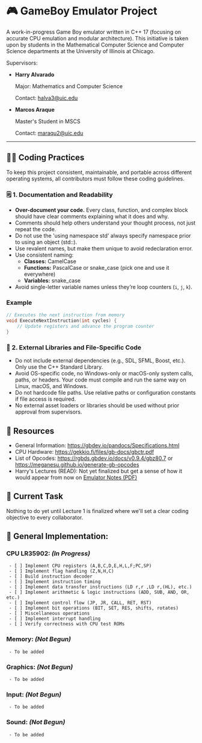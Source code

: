 # 🎮 GameBoy Emulator Project

A work-in-progress Game Boy emulator written in C++ 17 (focusing on accurate CPU emulation and modular architecture). This initiative is taken upon by students in
the Mathematical Computer Science and Computer Science departments at the University of Illinois at Chicago.

Supervisors:
- **Harry Alvarado**

  Major: Mathematics and Computer Science

  Contact: halva3@uic.edu

- **Marcos Araque**

  Master's Student in MSCS
  
  Contact: maraqu2@uic.edu

---

## 🧑‍💻 Coding Practices

To keep this project consistent, maintainable, and portable across different operating systems, all contributors must follow these coding guidelines.
### 🗒️ 1. Documentation and Readability

- **Over-document your code.** Every class, function, and complex block should have clear comments explaining what it does and why.  
- Comments should help others understand your thought process, not just repeat the code.
- Do not use the 'using namespace std' always specify namespace prior to using an object (std::).
- Use revalent names, but make them unique to avoid redeclaration error.
- Use consistent naming:
  - **Classes:** CamelCase  
  - **Functions:** PascalCase or snake_case (pick one and use it everywhere)  
  - **Variables:** snake_case  
- Avoid single-letter variable names unless they’re loop counters (`i`, `j`, `k`).


### Example

```cpp
// Executes the next instruction from memory
void ExecuteNextInstruction(int cycles) {
    // Update registers and advance the program counter
}
```

### 🚫 2. External Libraries and File-Specific Code
- Do not include external dependencies (e.g., SDL, SFML, Boost, etc.). Only use the C++ Standard Library.
- Avoid OS-specific code, no Windows-only or macOS-only system calls, paths, or headers. Your code must compile and run the same way on Linux, macOS, and Windows.
- Do not hardcode file paths. Use relative paths or configuration constants if file access is required.
- No external asset loaders or libraries should be used without prior approval from supervisors.





## 📘 Resources
 - General Information: https://gbdev.io/pandocs/Specifications.html
 - CPU Hardware: https://gekkio.fi/files/gb-docs/gbctr.pdf
 - List of Opcodes: https://rgbds.gbdev.io/docs/v0.9.4/gbz80.7 or https://meganesu.github.io/generate-gb-opcodes
 - Harry's Lectures (READ): Not yet finalized but get a sense of how it would appear from now on  [Emulator Notes (PDF)](docs/Emulator_Lecs.pdf)


## 🚧 Current Task
  Nothing to do yet until Lecture 1 is finalized where we'll set a clear coding objective to every collaborator. 

## 🧩 General Implementation:

 ### **CPU LR35902**: _(In Progress)_
     - [ ] Implement CPU registers (A,B,C,D,E,H,L,F;PC,SP)
     - [ ] Implement flag handling (Z,N,H,C)
     - [ ] Build instruction decoder
     - [ ] Implement instruction timing
     - [ ] Implement data transfer instructions (LD r,r ,LD r,(HL), etc.)
     - [ ] Implement arithmetic & logic instructions (ADD, SUB, AND, OR, etc.)
     - [ ] Implement control flow (JP, JR, CALL, RET, RST)
     - [ ] Implement bit operations (BIT, SET, RES, shifts, rotates)
     - [ ] Miscellaneous operations
     - [ ] Implement interrupt handling
     - [ ] Verify correctness with CPU test ROMs
 ### Memory:  _(Not Begun)_
     - To be added
 ### Graphics:  _(Not Begun)_
     - To be added
 ### Input:  _(Not Begun)_
     - To be added
 ### Sound: _(Not Begun)_
     - To be added


    
